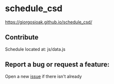 # schedule_csd
https://giorgosioak.github.io/schedule_csd/


## Contribute
Schedule located at: js/data.js

## Report a bug or request a feature:

Open a new [issue](https://github.com/giorgosioak/schedule_csd/issues) if there isn't already